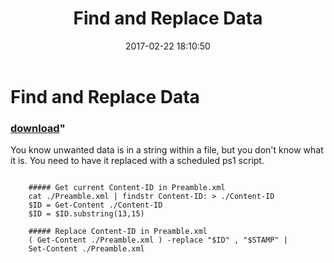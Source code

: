 ﻿---
pid:            6747
parent:         0
children:       
poster:         Danielle
title:          Find and Replace Data
date:           2017-02-22 18:10:50
format:         posh
---

# Find and Replace Data

### [download](6747.ps1)"

You know unwanted data is in a string within a file, but you don't know what it is.  You need to have it replaced with a scheduled ps1 script.

```posh

	##### Get current Content-ID in Preamble.xml
	cat ./Preamble.xml | findstr Content-ID: > ./Content-ID
	$ID = Get-Content ./Content-ID
	$ID = $ID.substring(13,15)

	##### Replace Content-ID in Preamble.xml
	( Get-Content ./Preamble.xml ) -replace "$ID" , "$STAMP" | 
	Set-Content ./Preamble.xml

```
